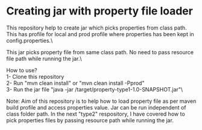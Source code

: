# Creating jar with property file loader

This repository help to create jar which picks properties from class path. This has profile for local and prod profile where properties has been kept in config.properties.\

This jar picks property file from same class path. No need to pass resource file path while running the jar.\

How to use?\
1- Clone this repository\
2- Run "mvn clean install" or "mvn clean install -Pprod"\
3- Run the jar file "java -jar /target/property-type1-1.0-SNAPSHOT.jar"\

Note: Aim of this repository is to help how to load property file as per maven build profile and access properties value. 
Jar can be run independent of class folder path. In the next "type2" respository, I have covered how to pick properties files by passing resource path while running the jar.

